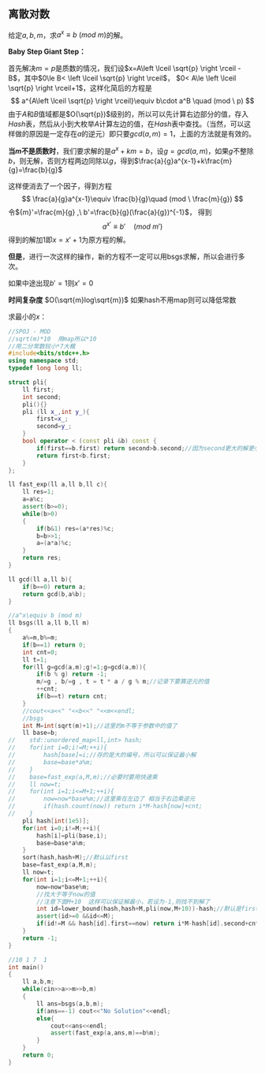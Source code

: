 ## 离散对数

给定$a,b,m$，求$a^x\equiv b \ (mod \ m)$的解。

**Baby Step Giant Step：**   

首先解决$m=p$是质数的情况，我们设$x=A\left \lceil \sqrt{p} \right \rceil -B$，其中$0\le B< \left \lceil \sqrt{p} \right \rceil$， $0< A\le \left \lceil \sqrt{p} \right \rceil+1$，这样化简后的方程是
$$
a^{A\left \lceil \sqrt{p} \right \rceil}\equiv b\cdot a^B \quad (mod \ p)
$$
由于$A$和$B$值域都是$O(\sqrt{p})$级别的，所以可以先计算右边部分的值，存入$Hash$表，然后从小到大枚举$A$计算左边的值，在$Hash$表中查找。（当然，可以这样做的原因是一定存在$a$的逆元）即只要$gcd(a,m)=1$，上面的方法就是有效的。

**当$m$不是质数时**，我们要求解的是$a^x+km=b$，设$g=gcd(a,m)$，如果$g$不整除$b$，则无解，否则方程两边同除以$g$，得到$\frac{a}{g}a^{x-1}+k\frac{m}{g}=\frac{b}{g}$

这样便消去了一个因子，得到方程
$$
\frac{a}{g}a^{x-1}\equiv \frac{b}{g}\quad (mod \   \frac{m}{g})
$$
令${m}'=\frac{m}{g} ,\ b'=\frac{b}{g}(\frac{a}{g})^{-1}$， 得到
$$
a^{x'}\equiv b' \quad (mod \ m')
$$
得到的解加1即$x=x'+1$为原方程的解。

**但是**，进行一次这样的操作，新的方程不一定可以用bsgs求解，所以会进行多次。

如果中途出现$b'=1$则$x'=0$ 



**时间复杂度**  $O(\sqrt{m}log\sqrt{m})$        如果hash不用map则可以降低常数

求最小的$x$：

```c++
//SPOJ - MOD
//sqrt(m)*10  用map所以*10
//用二分常数较小*7大概
#include<bits/stdc++.h>
using namespace std;
typedef long long ll;

struct pli{
    ll first;
    int second;
    pli(){}
    pli (ll x_,int y_){
        first=x_;
        second=y_;
    }
    bool operator < (const pli &b) const {
        if(first==b.first) return second>b.second;//因为second更大的解更小，所以重载>
        return first<b.first;
    }
};

ll fast_exp(ll a,ll b,ll c){
    ll res=1;
    a=a%c;
    assert(b>=0);
    while(b>0)
    {
        if(b&1) res=(a*res)%c;
        b=b>>1;
        a=(a*a)%c;
    }
    return res;
}

ll gcd(ll a,ll b){
    if(b==0) return a;
    return gcd(b,a%b);
}

//a^x\equiv b (mod m)
ll bsgs(ll a,ll b,ll m)
{
    a%=m,b%=m;
    if(b==1) return 0;
    int cnt=0;
    ll t=1;
    for(ll g=gcd(a,m);g!=1;g=gcd(a,m)){
        if(b % g) return -1;
        m/=g , b/=g , t = t * a / g % m;//记录下要算逆元的值
        ++cnt;
        if(b==t) return cnt;
    }
    //cout<<a<<" "<<b<<" "<<m<<endl;
    //bsgs
    int M=int(sqrt(m)+1);//这里的m不等于参数中的值了
    ll base=b;
//    std::unordered_map<ll,int> hash;
//    for(int i=0;i!=M;++i){
//        hash[base]=i;//存的是大的编号，所以可以保证最小解
//        base=base*a%m;
//    }
//    base=fast_exp(a,M,m);//必要时要用快速乘
//    ll now=t;
//    for(int i=1;i<=M+1;++i){
//        now=now*base%m;//这里乘在左边了 相当于右边乘逆元
//        if(hash.count(now)) return i*M-hash[now]+cnt;
//    }
    pli hash[int(1e5)];
    for(int i=0;i!=M;++i){
        hash[i]=pli(base,i);
        base=base*a%m;
    }
    sort(hash,hash+M);//默认以first
    base=fast_exp(a,M,m);
    ll now=t;
    for(int i=1;i<=M+1;++i){
        now=now*base%m;
        //找大于等于now的值
        //注意下面M+10  这样可以保证解最小，若设为-1,则找不到解了
        int id=lower_bound(hash,hash+M,pli(now,M+10))-hash;//默认是first
        assert(id>=0 &&id<=M);
        if(id!=M && hash[id].first==now) return i*M-hash[id].second+cnt;//减去的编号second越大越好
    }
    return -1;
}

//10 1 7  1
int main()
{
    ll a,b,m;
    while(cin>>a>>m>>b,m)
    {
        ll ans=bsgs(a,b,m);
        if(ans==-1) cout<<"No Solution"<<endl;
        else{
            cout<<ans<<endl;
            assert(fast_exp(a,ans,m)==b%m);
        }
    }
    return 0;
}
```

